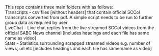 This repo contains three main folders with as follows:
  <br /> Transcripts - csv files [without headers] that contain official SCCoI transcripts converted from pdf. A simple script needs to be run to further group data as required by user
  <br /> LiveChat - Live chat replies from the live streamed SCCoI videos from the official SABC News channel [includes headings and each file has same name as video]
  <br /> Stats - Statistics surrounding scrapped streamed videos e.g. number of views, url etc [includes headings and each file has same name as video]
